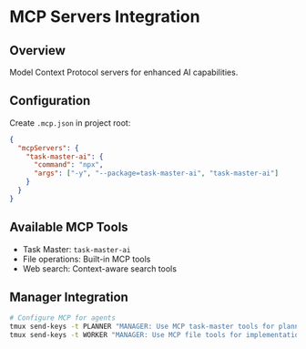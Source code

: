 # MCP Servers Integration

## Overview
Model Context Protocol servers for enhanced AI capabilities.

## Configuration
Create `.mcp.json` in project root:
```json
{
  "mcpServers": {
    "task-master-ai": {
      "command": "npx",
      "args": ["-y", "--package=task-master-ai", "task-master-ai"]
    }
  }
}
```

## Available MCP Tools
- Task Master: `task-master-ai`
- File operations: Built-in MCP tools
- Web search: Context-aware search tools

## Manager Integration
```bash
# Configure MCP for agents
tmux send-keys -t PLANNER "MANAGER: Use MCP task-master tools for planning" C-m
tmux send-keys -t WORKER "MANAGER: Use MCP file tools for implementation" C-m
```